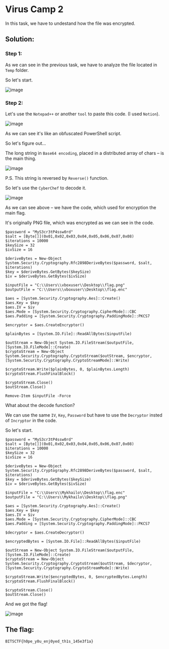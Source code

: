 <h1>Virus Camp 2</h1>

In this task, we have to undestand how the file was encrypted.

<h2>Solution: </h2>

<h3>Step 1:</h3>

As we can see in the previous task, we have to analyze the file located in `Temp` folder.

So let's start.

![image](https://github.com/user-attachments/assets/889db7ac-de63-4437-90e8-ec50f9877610)

<h3>Step 2:</h3>

Let's use the `Notepad++` or another `tool` to paste this code. (I used `Notion`).

![image](https://github.com/user-attachments/assets/8b03cb0e-7154-4b36-a3f6-293fd755df1b)

As we can see it's like an obfuscated PowerShell script. 

So let's figure out...

The long string in `Base64 encoding`, placed in a distributed array of chars – is the main thing. 

![image](https://github.com/user-attachments/assets/1d148ec4-fd61-4591-8332-506e24fc1595)

P.S. This string is reversed by `Reverse()` function.

So let's use the `CyberChef` to decode it. 

![image](https://github.com/user-attachments/assets/3836e03c-ccf8-47f9-abc0-9da667a53d32)

As we can see above – we have the code, which used for encryption the main flag. 

It's originally PNG file, which was encrypted as we can see in the code.

```
$password = "MyS3cr3tP4ssw0rd"
$salt = [Byte[]](0x01,0x02,0x03,0x04,0x05,0x06,0x07,0x08)
$iterations = 10000
$keySize = 32   
$ivSize = 16 

$deriveBytes = New-Object System.Security.Cryptography.Rfc2898DeriveBytes($password, $salt, $iterations)
$key = $deriveBytes.GetBytes($keySize)
$iv = $deriveBytes.GetBytes($ivSize)

$inputFile = "C:\\Users\\vboxuser\\Desktop\\flag.png"
$outputFile = "C:\\Users\\vboxuser\\Desktop\\flag.enc"

$aes = [System.Security.Cryptography.Aes]::Create()
$aes.Key = $key
$aes.IV = $iv
$aes.Mode = [System.Security.Cryptography.CipherMode]::CBC
$aes.Padding = [System.Security.Cryptography.PaddingMode]::PKCS7

$encryptor = $aes.CreateEncryptor()

$plainBytes = [System.IO.File]::ReadAllBytes($inputFile)

$outStream = New-Object System.IO.FileStream($outputFile, [System.IO.FileMode]::Create)
$cryptoStream = New-Object System.Security.Cryptography.CryptoStream($outStream, $encryptor, [System.Security.Cryptography.CryptoStreamMode]::Write)

$cryptoStream.Write($plainBytes, 0, $plainBytes.Length)
$cryptoStream.FlushFinalBlock()

$cryptoStream.Close()
$outStream.Close()

Remove-Item $inputFile -Force
```

What about the decode function?

We can use the same `IV`, `Key`, `Password` but have to use the `Decryptor` insted of `Incryptor` in the code.

So let's start.

```
$password = "MyS3cr3tP4ssw0rd"
$salt = [Byte[]](0x01,0x02,0x03,0x04,0x05,0x06,0x07,0x08)
$iterations = 10000
$keySize = 32   
$ivSize = 16 

$deriveBytes = New-Object System.Security.Cryptography.Rfc2898DeriveBytes($password, $salt, $iterations)
$key = $deriveBytes.GetBytes($keySize)
$iv = $deriveBytes.GetBytes($ivSize)

$inputFile = "C:\\Users\\Mykhailo\\Desktop\\flag.enc"
$outputFile = "C:\\Users\\Mykhailo\\Desktop\\flag.png"

$aes = [System.Security.Cryptography.Aes]::Create()
$aes.Key = $key
$aes.IV = $iv
$aes.Mode = [System.Security.Cryptography.CipherMode]::CBC
$aes.Padding = [System.Security.Cryptography.PaddingMode]::PKCS7

$decryptor = $aes.CreateDecryptor()

$encryptedBytes = [System.IO.File]::ReadAllBytes($inputFile)

$outStream = New-Object System.IO.FileStream($outputFile, [System.IO.FileMode]::Create)
$cryptoStream = New-Object System.Security.Cryptography.CryptoStream($outStream, $decryptor, [System.Security.Cryptography.CryptoStreamMode]::Write)

$cryptoStream.Write($encryptedBytes, 0, $encryptedBytes.Length)
$cryptoStream.FlushFinalBlock()

$cryptoStream.Close()
$outStream.Close()
```

And we got the flag!

![image](https://github.com/user-attachments/assets/7a7fed84-83b3-41a4-994a-bc20a2c1d603)

<h2>The flag:</h2>

```BITSCTF{h0pe_y0u_enj0yed_th1s_145e3f1a}```























